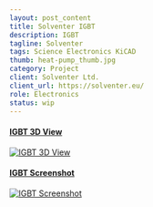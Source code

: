```yaml
---
layout: post_content
title: Solventer IGBT
description: IGBT
tagline: Solventer
tags: Science Electronics KiCAD
thumb: heat-pump_thumb.jpg
category: Project
client: Solventer Ltd.
client_url: https://solventer.eu/
role: Electronics
status: wip
---
```

<section>
<div class="box alt">
        <div class="row uniform 50%">
            <div class="6u 6u(small) 10u(vsmall) 12u(xsmall)">
                <a href="#" class="image fit shadow">
                    <h4 class="overlay"><span>IGBT 3D View</span></h4>
                    <img src="{{ site.url_dir }}img/igbt_thumb.jpg" data-src="{{ site.url_dir }}img/igbt_thumb.jpg" alt="IGBT 3D View" class="lazyload">
                </a>
            </div>
            <div class="6u 6u(small) 10u(vsmall) 12u(xsmall)">
                <a href="#" class="image fit shadow">
                    <h4 class="overlay"><span>IGBT Screenshot</span></h4>
                    <img src="{{ site.url_dir }}img/igbt_screenshot_1.jpg" data-src="{{ site.url_dir }}img/igbt_screenshot_1.jpg" alt="IGBT Screenshot" class="lazyload">
                </a>
            </div>
        </div>
    </div>
</section>